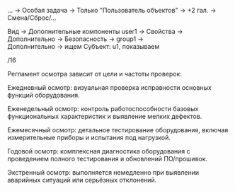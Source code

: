 ... -> Особая задача -> Только "Пользователь объектов" -> +2 гал. -> Смена/Сброс/...

Вид -> Дополнительные компоненты
user1 -> Свойства -> Дополнительно -> Безопасность -> group1 -> \
    Дополнительно -> ищем Субъект: u1, показываем


/16


Регламент осмотра зависит от цели и частоты проверок:

Ежедневный осмотр: визуальная проверка исправности основных функций оборудования.

Еженедельный осмотр: контроль работоспособности базовых функциональных характеристик и выявление мелких дефектов.

Ежемесячный осмотр: детальное тестирование оборудования, включая измерительные приборы и испытания под нагрузкой.

Годовой осмотр: комплексная диагностика оборудования с проведением полного тестирования и обновлений ПО/прошивок.

Экстренный осмотр: выполняется немедленно при выявлении аварийных ситуаций или серьёзных отклонений.
